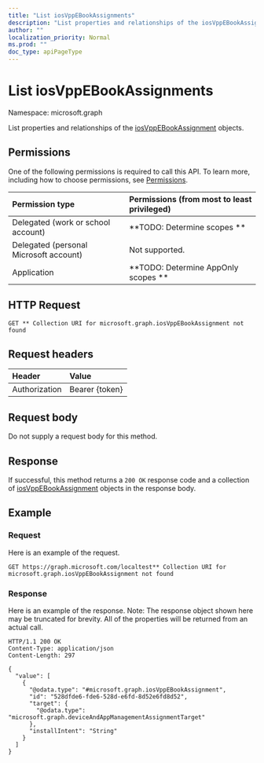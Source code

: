 ```yaml
---
title: "List iosVppEBookAssignments"
description: "List properties and relationships of the iosVppEBookAssignment objects."
author: ""
localization_priority: Normal
ms.prod: ""
doc_type: apiPageType
---
```


# List iosVppEBookAssignments

Namespace: microsoft.graph

List properties and relationships of the [iosVppEBookAssignment](../resources/iosvppebookassignment.md) objects.

## Permissions
One of the following permissions is required to call this API. To learn more, including how to choose permissions, see [Permissions](/concepts/permissions-reference.md).

|Permission type|Permissions (from most to least privileged)|
|:---|:---|
|Delegated (work or school account)|**TODO: Determine scopes **|
|Delegated (personal Microsoft account)|Not supported.|
|Application|**TODO: Determine AppOnly scopes **|

## HTTP Request
<!-- {
  "blockType": "ignored"
}
-->
``` http
GET ** Collection URI for microsoft.graph.iosVppEBookAssignment not found
```

## Request headers
|Header|Value|
|:---|:---|
|Authorization|Bearer {token}|

## Request body
Do not supply a request body for this method.

## Response
If successful, this method returns a `200 OK` response code and a collection of [iosVppEBookAssignment](../resources/iosvppebookassignment.md) objects in the response body.

## Example

### Request
Here is an example of the request.
<!-- {
  "blockType": "request",
  "name": "get_iosvppebookassignment"
}
-->
``` http
GET https://graph.microsoft.com/localtest** Collection URI for microsoft.graph.iosVppEBookAssignment not found
```

### Response
Here is an example of the response. Note: The response object shown here may be truncated for brevity. All of the properties will be returned from an actual call.
<!-- {
  "blockType": "response",
  "truncated": true,
  "@odata.type": "collection(microsoft.graph.iosvppebookassignment)"
}
-->
``` http
HTTP/1.1 200 OK
Content-Type: application/json
Content-Length: 297

{
  "value": [
    {
      "@odata.type": "#microsoft.graph.iosVppEBookAssignment",
      "id": "528dfde6-fde6-528d-e6fd-8d52e6fd8d52",
      "target": {
        "@odata.type": "microsoft.graph.deviceAndAppManagementAssignmentTarget"
      },
      "installIntent": "String"
    }
  ]
}
```

